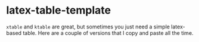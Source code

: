 # latex-table-template


`xtable` and `ktable` are great, but sometimes you just need a simple latex-based table. Here are a couple of versions that I copy and paste all the time.  
